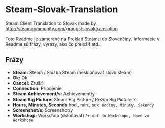 # Steam-Slovak-Translation
Steam Client Translation to Slovak made by http://steamcommunity.com/groups/slovaktranslation

Toto Readme je zamerané na Preklad Steamu do Slovenčiny. Informacie v Readme sú frázy, výrazy, ako čo preložiť atd.

## Frázy
- **Steam:** Steam / Služba Steam (neskloňovať slovo steam)
- **Ok:** Ok
- **Cancel:** Zrušiť
- **Connection:** Pripojenie
- **Steam Achievement/s:** Achievement/y
- **Steam Big Picture:** Steam Big Picture / Režim Big Picture ?
- **Hours, Minutes, Seconds** hod., min., sek. `Hodiny, Minúty, Sekundy`
- **Screenshot/s:** Screenshot/y
- **Workshop:** Workshop (skloňovať) `Pridať do Workshopu, Nové vo Workshope`
